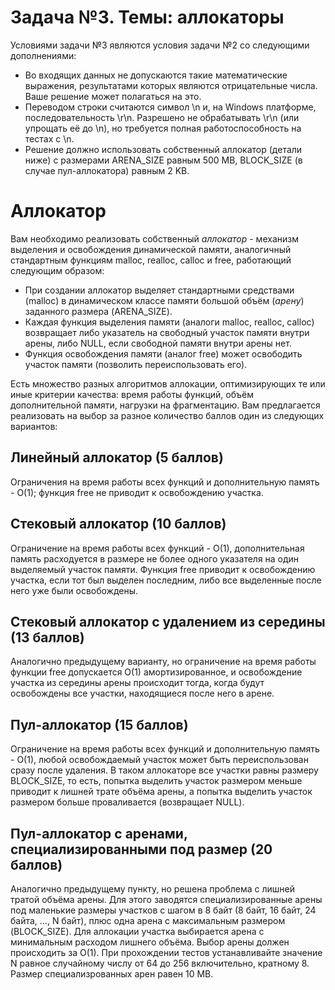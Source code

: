 # Задача №3. Темы: аллокаторы

Условиями задачи №3 являются условия задачи №2 со следующими дополнениями:

- Во входящих данных не допускаются такие математические выражения, результатами которых являются отрицательные числа. Ваше решение может полагаться на это.
- Переводом строки считаются символ \n и, на Windows платформе, последовательность \r\n. Разрешено не обрабатывать \r\n (или упрощать её до \n), но требуется полная работоспособность на тестах с \n.
- Решение должно использовать собственный аллокатор (детали ниже) c размерами ARENA_SIZE равным 500 МB, BLOCK_SIZE (в случае пул-аллокатора) равным 2 KB.

# Аллокатор

Вам необходимо реализовать собственный *аллокатор* - механизм выделения и освобождения динамической памяти, аналогичный стандартным функциям malloc, realloc, calloc и free, работающий следующим образом:

- При создании аллокатор выделяет стандартными средствами (malloc) в динамическом классе памяти большой объём (*арену*) заданного размера (ARENA_SIZE).
- Каждая функция выделения памяти (аналоги malloc, realloc, calloc) возвращает либо указатель на свободный участок памяти внутри арены, либо NULL, если свободной памяти внутри арены нет.
- Функция освобождения памяти (аналог free) может освободить участок памяти (позволить переиспользовать его).

Есть множество разных алгоритмов аллокации, оптимизирующих те или иные критерии качества: время работы функций, объём дополнительной памяти, нагрузки на фрагментацию. Вам предлагается реализовать на выбор за разное количество баллов один из следующих вариантов:

## Линейный аллокатор (5 баллов)

Ограничения на время работы всех функций и дополнительную память - O(1); функция free не приводит к освобождению участка.

## Стековый аллокатор (10 баллов)

Ограничение на время работы всех функций - O(1), дополнительная память расходуется в размере не более одного указателя на один выделяемый участок памяти.
Функция free приводит к освобождению участка, если тот был выделен последним, либо все выделенные после него уже были освобождены.

## Стековый аллокатор с удалением из середины (13 баллов)

Аналогично предыдущему варианту, но ограничение на время работы функции free допускается O(1) амортизированное, и освобождение участка из середины арены
происходит тогда, когда будут освобождены все участки, находящиеся после него в арене.

## Пул-аллокатор (15 баллов)

Ограничение на время работы всех функций и дополнительную память - O(1), любой освобождаемый участок может быть переиспользован сразу после удаления. В таком аллокаторе все участки равны размеру
BLOCK_SIZE, то есть, попытка выделить участок размером меньше приводит к лишней трате объёма арены, а попытка выделить участок размером больше проваливается (возвращает NULL).

## Пул-аллокатор c аренами, специализированными под размер (20 баллов)

Аналогично предыдущему пункту, но решена проблема с лишней тратой объёма арены. Для этого заводятся специализированные арены под маленькие размеры участков с шагом в 8 байт
(8 байт, 16 байт, 24 байта, ..., N байт), плюс одна арена с максимальным размером (BLOCK_SIZE). Для аллокации участка выбирается арена с минимальным расходом лишнего объёма. Выбор арены должен
происходить за O(1). При прохождении тестов устанавливайте значение N равное случайному числу от 64 до 256 включительно, кратному 8. Размер специализрованных арен равен 10 MB.

